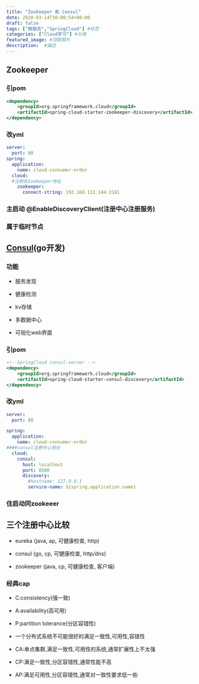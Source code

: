 ```yaml
---
title: "Zookeeper 和 Consul"
date: 2020-03-14T10:08:54+08:00
draft: false
tags: ["微服务","SpringCloud"] #标签
categories: ["Cloud学习"] #分类
featured_image: #顶部图片
description:  #描述
---
```


## Zookeeper

### 引pom

```xml
<dependency>
    <groupId>org.springframework.cloud</groupId>
    <artifactId>spring-cloud-starter-zookeeper-discovery</artifactId>
</dependency>
```

### 改yml

```yml
server:
  port: 80
spring:
  application:
    name: cloud-consumer-order
  cloud:
  #注册到zookeeper地址
    zookeeper:
      connect-string: 192.168.111.144:2181
```

### 主启动 @EnableDiscoveryClient(注册中心注册服务)

### 属于临时节点

## [Consul](https://www.springcloud.cc/spring-cloud-consul.html)(go开发)

### 功能

- 服务发现

- 健康检测

- kv存储

- 多数据中心

- 可视化web界面

### 引pom

```xml
<!--SpringCloud consul-server -->
<dependency>
    <groupId>org.springframework.cloud</groupId>
    <artifactId>spring-cloud-starter-consul-discovery</artifactId>
</dependency>
```

### 改yml

```yml
server:
  port: 80

spring:
  application:
    name: cloud-consumer-order
####consul注册中心地址
  cloud:
    consul:
      host: localhost
      port: 8500
      discovery:
        #hostname: 127.0.0.1
        service-name: ${spring.application.name}
```

### 住启动同zookeeer

## 三个注册中心比较

- eureka    (java, ap, 可健康检查, http)

- consul    (go, cp, 可健康检查, http/dns)

- zookeeper (java, cp, 可健康检查, 客户端)

### 经典cap

- C:consistency(强一致)

- A:availability(高可用)

- P:partition tolerance(分区容错性)

- 一个分布式系统不可能很好的满足一致性,可用性,容错性

- CA:单点集群,满足一致性,可用性的系统,通常扩展性上不太强

- CP:满足一致性,分区容错性,通常性能不高

- AP:满足可用性,分区容错性,通常对一致性要求低一些
